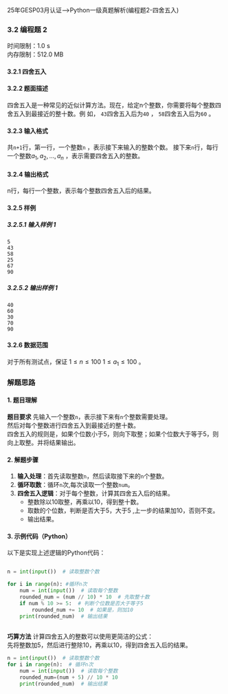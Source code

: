 25年GESP03月认证-->Python一级真题解析(编程题2-四舍五入)

### 3.2 编程题 2

时间限制：1.0 s  
内存限制：512.0 MB

#### 3.2.1 四舍五入

#### 3.2.2 题面描述

四舍五入是一种常见的近似计算方法。现在，给定n个整数，你需要将每个整数四舍五入到最接近的整十数。例
如， `43`四舍五入后为`40` ， `58`四舍五入后为`60` 。

#### 3.2.3 输入格式

共`n+1`行，第一行，一个整数`n` ，表示接下来输入的整数个数。
接下来`n`行，每行一个整数$a_1, a_2, \dots, a_n$ ，表示需要四舍五入的整数。

#### 3.2.4 输出格式

n行，每行一个整数，表示每个整数四舍五入后的结果。

#### 3.2.5 样例

##### 3.2.5.1 输入样例 1

```
5
43
58
25
67
90
```

##### 3.2.5.2 输出样例 1

```
40
60
30
70
90
```

#### 3.2.6 数据范围

对于所有测试点，保证 $1 ≤ n≤ 100$ $1 ≤ a_1≤ 100$ 。

### 解题思路

#### 1. 题目理解

**题目要求** 先输入一个整数`n`，表示接下来有`n`个整数需要处理。  
然后对每个整数进行四舍五入到最接近的整十数。  
四舍五入的规则是，如果个位数小于5，则向下取整；如果个位数大于等于5，则向上取整。并将结果输出。

#### 2. 解题步骤

1. **输入处理**：首先读取整数`n`，然后读取接下来的`n`个整数。
2. **循环取数**：循环`n`次,每次读取一个整数`num`。
3. **四舍五入逻辑**：对于每个整数，计算其四舍五入后的结果。
    - 整数除以10取整，再乘以10，得到整十数。
    - 取数的个位数，判断是否大于5，大于5 ,上一步的结果加10，否则不变。
    - 输出结果。

#### 3. 示例代码（Python）

以下是实现上述逻辑的Python代码：

```python

n = int(input())  # 读取整数个数

for i in range(n): #循环n次
    num = int(input())  # 读取每个整数
    rounded_num = (num // 10) * 10  # 先取整十数
    if num % 10 >= 5:  # 判断个位数是否大于等于5
        rounded_num += 10  # 如果是，则加10
    print(rounded_num)  # 输出结果  
 
```

**巧算方法**
计算四舍五入的整数可以使用更简洁的公式：  
先将整数加5，然后进行整除10，再乘以10，得到四舍五入后的结果。  

```python
n = int(input())  # 读取整数个数
for i in range(n):  # 循环n次
    num = int(input())  # 读取每个整数
    rounded_num=(num + 5) // 10 * 10
    print(rounded_num)  # 输出结果
```
